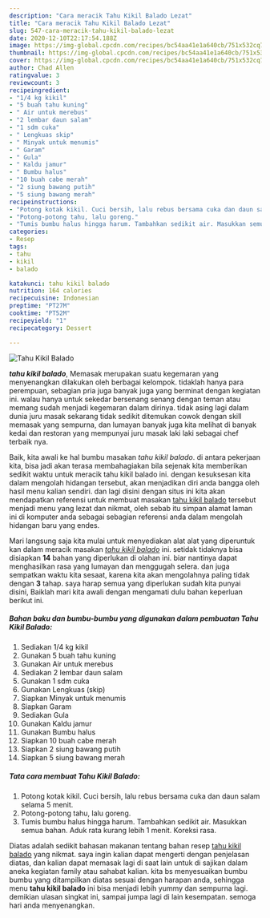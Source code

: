 ```yaml
---
description: "Cara meracik Tahu Kikil Balado Lezat"
title: "Cara meracik Tahu Kikil Balado Lezat"
slug: 547-cara-meracik-tahu-kikil-balado-lezat
date: 2020-12-10T22:17:54.188Z
image: https://img-global.cpcdn.com/recipes/bc54aa41e1a640cb/751x532cq70/tahu-kikil-balado-foto-resep-utama.jpg
thumbnail: https://img-global.cpcdn.com/recipes/bc54aa41e1a640cb/751x532cq70/tahu-kikil-balado-foto-resep-utama.jpg
cover: https://img-global.cpcdn.com/recipes/bc54aa41e1a640cb/751x532cq70/tahu-kikil-balado-foto-resep-utama.jpg
author: Chad Allen
ratingvalue: 3
reviewcount: 3
recipeingredient:
- "1/4 kg kikil"
- "5 buah tahu kuning"
- " Air untuk merebus"
- "2 lembar daun salam"
- "1 sdm cuka"
- " Lengkuas skip"
- " Minyak untuk menumis"
- " Garam"
- " Gula"
- " Kaldu jamur"
- " Bumbu halus"
- "10 buah cabe merah"
- "2 siung bawang putih"
- "5 siung bawang merah"
recipeinstructions:
- "Potong kotak kikil. Cuci bersih, lalu rebus bersama cuka dan daun salam selama 5 menit."
- "Potong-potong tahu, lalu goreng."
- "Tumis bumbu halus hingga harum. Tambahkan sedikit air. Masukkan semua bahan. Aduk rata kurang lebih 1 menit. Koreksi rasa."
categories:
- Resep
tags:
- tahu
- kikil
- balado

katakunci: tahu kikil balado 
nutrition: 164 calories
recipecuisine: Indonesian
preptime: "PT27M"
cooktime: "PT52M"
recipeyield: "1"
recipecategory: Dessert

---
```



![Tahu Kikil Balado](https://img-global.cpcdn.com/recipes/bc54aa41e1a640cb/751x532cq70/tahu-kikil-balado-foto-resep-utama.jpg)

<b><i>tahu kikil balado</i></b>, Memasak merupakan suatu kegemaran yang menyenangkan dilakukan oleh berbagai kelompok. tidaklah hanya para perempuan, sebagian pria juga banyak juga yang berminat dengan kegiatan ini. walau hanya untuk sekedar bersenang senang dengan teman atau memang sudah menjadi kegemaran dalam dirinya. tidak asing lagi dalam dunia juru masak sekarang tidak sedikit ditemukan cowok dengan skill memasak yang sempurna, dan lumayan banyak juga kita melihat di banyak kedai dan restoran yang mempunyai juru masak laki laki sebagai chef terbaik nya.

Baik, kita awali ke hal bumbu masakan <i>tahu kikil balado</i>. di antara pekerjaan kita, bisa jadi akan terasa membahagiakan bila sejenak kita memberikan sedikit waktu untuk meracik tahu kikil balado ini. dengan kesuksesan kita dalam mengolah hidangan tersebut, akan menjadikan diri anda bangga oleh hasil menu kalian sendiri. dan lagi disini dengan situs ini kita akan mendapatkan referensi untuk membuat masakan <u>tahu kikil balado</u> tersebut menjadi menu yang lezat dan nikmat, oleh sebab itu simpan alamat laman ini di komputer anda sebagai sebagian referensi anda dalam mengolah hidangan baru yang endes.




Mari langsung saja kita mulai untuk menyediakan alat alat yang diperuntuk kan dalam meracik masakan <u><i>tahu kikil balado</i></u> ini. setidak tidaknya bisa disiapkan <b>14</b> bahan yang diperlukan di olahan ini. biar nantinya dapat menghasilkan rasa yang lumayan dan menggugah selera. dan juga sempatkan waktu kita sesaat, karena kita akan mengolahnya paling tidak dengan <b>3</b> tahap. saya harap semua yang diperlukan sudah kita punyai disini, Baiklah mari kita awali dengan mengamati dulu bahan keperluan berikut ini.

<!--inarticleads1-->

##### Bahan baku dan bumbu-bumbu yang digunakan dalam pembuatan Tahu Kikil Balado:

1. Sediakan 1/4 kg kikil
1. Gunakan 5 buah tahu kuning
1. Gunakan  Air untuk merebus
1. Sediakan 2 lembar daun salam
1. Gunakan 1 sdm cuka
1. Gunakan  Lengkuas (skip)
1. Siapkan  Minyak untuk menumis
1. Siapkan  Garam
1. Sediakan  Gula
1. Gunakan  Kaldu jamur
1. Gunakan  Bumbu halus
1. Siapkan 10 buah cabe merah
1. Siapkan 2 siung bawang putih
1. Siapkan 5 siung bawang merah




<!--inarticleads2-->

##### Tata cara membuat Tahu Kikil Balado:

1. Potong kotak kikil. Cuci bersih, lalu rebus bersama cuka dan daun salam selama 5 menit.
1. Potong-potong tahu, lalu goreng.
1. Tumis bumbu halus hingga harum. Tambahkan sedikit air. Masukkan semua bahan. Aduk rata kurang lebih 1 menit. Koreksi rasa.




Diatas adalah sedikit bahasan makanan tentang bahan resep <u>tahu kikil balado</u> yang nikmat. saya ingin kalian dapat mengerti dengan penjelasan diatas, dan kalian dapat memasak lagi di saat lain untuk di sajikan dalam aneka kegiatan family atau sahabat kalian. kita bs menyesuaikan bumbu bumbu yang ditampilkan diatas sesuai dengan harapan anda, sehingga menu <b>tahu kikil balado</b> ini bisa menjadi lebih yummy dan sempurna lagi. demikian ulasan singkat ini, sampai jumpa lagi di lain kesempatan. semoga hari anda menyenangkan.
